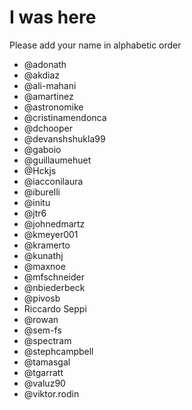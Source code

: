 # I was here

Please add your name in alphabetic order


* @adonath
* @akdiaz
* @ali-mahani 
* @amartinez
* @astronomike
* @cristinamendonca
* @dchooper
* @devanshshukla99
* @gaboio
* @guillaumehuet
* @Hckjs
* @iacconilaura
* @iburelli
* @initu
* @jtr6
* @johnedmartz
* @kmeyer001
* @kramerto
* @kunathj
* @maxnoe
* @mfschneider
* @nbiederbeck
* @pivosb 
* Riccardo Seppi
* @rowan
* @sem-fs
* @spectram
* @stephcampbell 
* @tamasgal
* @tgarratt
* @valuz90
* @viktor.rodin

